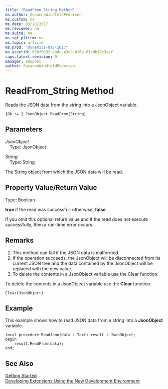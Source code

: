 ```yaml
---
title: "ReadFrom_String Method"
ms.author: SusanneWindfeldPedersen
ms.custom: na
ms.date: 03/28/2017
ms.reviewer: na
ms.suite: na
ms.tgt_pltfrm: na
ms.topic: article
ms.prod: "dynamics-nav-2017"
ms.assetid: 620f0e32-eadc-43e9-8f6e-8fc0b12c3aaf
caps.latest.revision: 9
manager: edupont
author: SusanneWindfeldPedersen
---
```


# ReadFrom_String Method
Reads the JSON data from the string into a JsonObject variable.

```
[Ok := ] JsonObject.ReadFrom(String)
```

## Parameters
*JsonObject*  
&emsp;Type: JsonObject

*String*  
&emsp;Type: String

The String object from which the JSON data will be read.

## Property Value/Return Value
Type: Boolean

**true** if the read was successful; otherwise, **false**.

If you omit this optional return value and if the read does not execute successfully, then a run-time error occurs.

## Remarks
1. This method can fail if the JSON data is malformed..
2. If the operation succeeds, the JsonObject will be disconnected from its current JSON tree and the data contained by the JsonObject will be replaced with the new value.
3. To delete the contents in a JsonObject variable use the Clear function.

To delete the contents in a JsonObject variable use the **Clear** function.

```
Clear(JsonObject)
```

## Example
This example shows how to read JSON data from a string into a **JsonObject** variable.

```
local procedure ReadJson(data : Text) result : JsonObject;
begin
    result.ReadFrom(data);    
end;

```

## See Also
[Getting Started](../devenv-get-started.md)  
[Developing Extensions Using the New Development Environment](../devenv-dev-overview.md)

